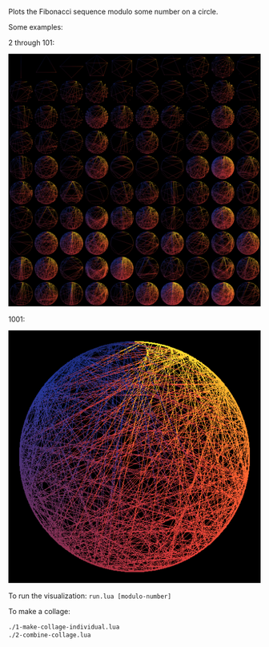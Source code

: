 Plots the Fibonacci sequence modulo some number on a circle.

Some examples:

2 through 101:

![](pics/collage.png)

1001:

![](pics/1001.png)

To run the visualization:
`run.lua [modulo-number]` 

To make a collage:

```
./1-make-collage-individual.lua
./2-combine-collage.lua
```
